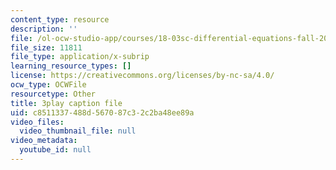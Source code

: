 ```yaml
---
content_type: resource
description: ''
file: /ol-ocw-studio-app/courses/18-03sc-differential-equations-fall-2011/c8511337488d567087c32c2ba48ee89a_5av3kiejazQ.vtt
file_size: 11811
file_type: application/x-subrip
learning_resource_types: []
license: https://creativecommons.org/licenses/by-nc-sa/4.0/
ocw_type: OCWFile
resourcetype: Other
title: 3play caption file
uid: c8511337-488d-5670-87c3-2c2ba48ee89a
video_files:
  video_thumbnail_file: null
video_metadata:
  youtube_id: null
---
```

